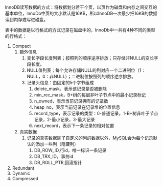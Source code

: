 InnoDB读写数据的方式：将数据划分若干个页，以页作为磁盘和内存之间交互的基本单位，InnoDb中页的大小默认是16KB，所以InnoDB一次最少把16KB的数据读到内存或写进磁盘。

表中的数据是以行格式的方式记录在磁盘中的，InnoDb中一共有4种不同的类型的行格式：
1. Compact
	1. 额外信息
		1. 变长字段长度列表；按照列的顺序逆序排放；只存储非NULL的变长字段长度。
		2. NULL值列表；每个允许存储NULL的列对应一个二进制位（1：NULL，0：非NULL）；二进制位按照列的顺序逆序排放。
		3. 记录头信息：由固定的5个字节组成
			1. delete_mask，表示该记录是否被删除
			2. min_rec_mask，B+树的每层非叶子节点中的最小记录标记
			3. n_owned，表示当前记录拥有的记录数
			4. heap_no，表示当前记录在记录堆的位置信息
			5. record_type，表示记录的类型：0-普通记录，1-B+树非叶子节点记录，2-最小记录，3-最大记录
			6. next_record，表示下一条记录的相对位置
	2. 真实数据
		1. 记录的真实数据除了自定义的列的数据以外，MySQL会为每个记录默认的添加一些列（隐藏列）
			1. DB_ROW_ID,行id，唯一标识一条记录
			2. DB_TRX_ID，事务id
			3. DB_ROLL_PTR,回滚指针
2. Redundant
3. Dynamic
4. Compressed